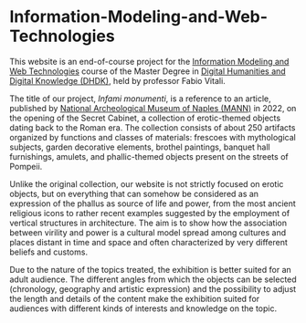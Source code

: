# Information-Modeling-and-Web-Technologies
<p>This website is an end-of-course project for the <a href="https://www.unibo.it/it/studiare/dottorati-master-specializzazioni-e-altra-formazione/insegnamenti/insegnamento/2023/454464">Information Modeling and Web Technologies</a> course of the Master Degree in <a href="https://corsi.unibo.it/2cycle/DigitalHumanitiesKnowledge">Digital Humanities and Digital Knowledge (DHDK)</a>, held by professor Fabio Vitali.</p>
                <p>The title of our project, <i>Infami monumenti</i>, is a reference to an article, published by <a href="https://mann-napoli.it/">National Archeological Museum of Naples (MANN)</a> in 2022, on the opening of the Secret Cabinet, a collection of erotic-themed objects dating back to the Roman era. The collection consists of about 250 artifacts organized by functions and classes of materials: frescoes with mythological subjects, garden decorative elements, brothel paintings, banquet hall furnishings, amulets, and phallic-themed objects present on the streets of Pompeii.</p>
                <p>Unlike the original collection, our website is not strictly focused on erotic objects, but on everything that can somehow be considered as an expression of the phallus as source of life and power, from the most ancient religious icons to rather recent examples suggested by the employment of vertical structures in architecture. The aim is to show how the association between virility and power is a cultural model spread among cultures and places distant in time and space and often characterized by very different beliefs and customs. <!--More context on the aim (not exhaustive review but suggestion of a pattern)--></p>
                <p>Due to the nature of the topics treated, the exhibition is better suited for an adult audience. The different angles from which the objects can be selected (chronology, geography and artistic expression) and the possibility to adjust the length and details of the content make the exhibition suited for audiences with different kinds of interests and knowledge on the topic.</p>

